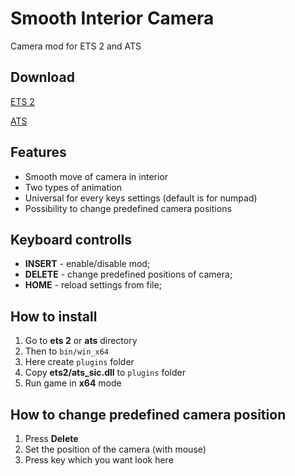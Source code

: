 # Smooth Interior Camera

Camera mod for ETS 2 and ATS

## Download

[ETS 2](https://github.com/Harry09/Smooth-Interior-Camera)

[ATS](https://github.com/Harry09/Smooth-Interior-Camera)

## Features

- Smooth move of camera in interior
- Two types of animation
- Universal for every keys settings (default is for numpad)
- Possibility to change predefined camera positions

## Keyboard controlls

- **INSERT** - enable/disable mod;
- **DELETE** - change predefined positions of camera;
- **HOME** - reload settings from file;

## How to install

1. Go to **ets 2** or **ats** directory
1. Then to `bin/win_x64`
1. Here create `plugins` folder
1. Copy **ets2/ats_sic.dll** to `plugins` folder
1. Run game in **x64** mode

## How to change predefined camera position

1. Press **Delete**
1. Set the position of the camera (with mouse)
1. Press key which you want look here
